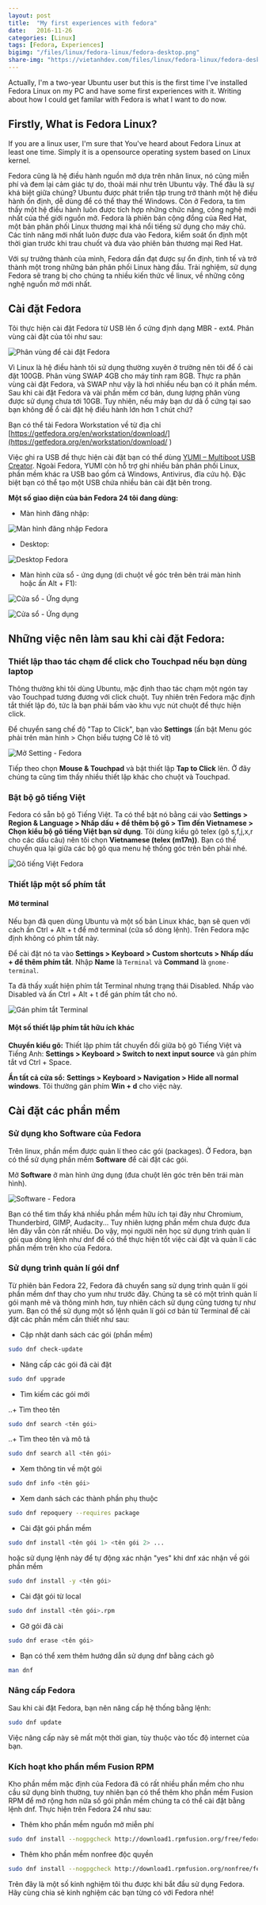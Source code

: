 ```yaml
---
layout: post
title:  "My first experiences with fedora"
date:   2016-11-26
categories: [Linux]
tags: [Fedora, Experiences]
bigimg: "/files/linux/fedora-linux/fedora-desktop.png"
share-img: "https://vietanhdev.com/files/linux/fedora-linux/fedora-desktop.png"
---
```



Actually, I'm a two-year Ubuntu user but this is the first time I've installed Fedora Linux on my PC and have some first experiences with it. Writing about how I could get familar with Fedora is what I want to do now.

## Firstly, What is Fedora Linux?

If you are a linux user, I'm sure that You've heard about Fedora Linux at least one time. Simply it is a opensource operating system based on Linux kernel.

Fedora cũng là hệ điều hành nguồn mở dựa trên nhân linux, nó cũng miễn phí và đem lại cảm giác tự do, thoải mái như trên Ubuntu vậy. Thế đâu là sự khá biệt giữa chúng? Ubuntu được phát triển tập trung trở thành một hệ điều hành ổn định, dễ dùng để có thể thay thế Windows. Còn ở Fedora, ta tìm thấy một hệ điều hành luôn được tích hợp những chức năng, công nghệ mới nhất của thế giới nguồn mở. Fedora là phiên bản cộng đồng của Red Hat, một bản phân phối Linux thương mại khá nổi tiếng sử dụng cho máy chủ. Các tính năng mới nhất luôn được đưa vào Fedora, kiểm soát ổn định một thời gian trước khi trau chuốt và đưa vào phiên bản thương mại Red Hat.

Với sự trưởng thành của mình, Fedora dần đạt được sự ổn định, tinh tế và trở thành một trong những bản phân phối Linux hàng đầu. Trải nghiệm, sử dụng Fedora sẽ trang bị cho chúng ta nhiều kiến thức về linux, về những công nghệ nguồn mở mới nhất.

## Cài đặt Fedora

Tôi thực hiện cài đặt Fedora từ USB lên ổ cứng định dạng MBR - ext4. Phân vùng cài đặt của tôi như sau:

![Phân vùng để cài đặt Fedora](/files/linux/fedora-linux/gparted-vietanhdev.png)

Vì Linux là hệ điều hành tôi sử dụng thường xuyên ở trường nên tôi để ổ cài đặt 100GB. Phân vùng SWAP 4GB cho máy tính ram 8GB. Thực ra phân vùng cài đặt Fedora, và SWAP như vậy là hơi nhiều nếu bạn có ít phần mềm. Sau khi cài đặt Fedora và vài phần mềm cơ bản, dung lượng phân vùng được sử dụng chưa tới 10GB. Tuy nhiên, nếu máy bạn dư dả ổ cứng tại sao bạn không để ổ cài đặt hệ điều hành lớn hơn 1 chút chứ?

Bạn có thể tải Fedora Workstation về từ địa chỉ [https://getfedora.org/en/workstation/download/](https://getfedora.org/en/workstation/download/
)

Việc ghi ra USB đề thực hiện cài đặt bạn có thể dùng [YUMI – Multiboot USB Creator](http://www.pendrivelinux.com/yumi-multiboot-usb-creator/). Ngoài Fedora, YUMI còn hỗ trợ ghi nhiều bản phân phối Linux, phần mềm khác ra USB bao gồm cả Windows, Antivirus, đĩa cứu hộ. Đặc biệt bạn có thể tạo một USB chứa nhiều bản cài đặt bên trong.

**Một số giao diện của bản Fedora 24 tôi đang dùng:**

- Màn hình đăng nhập:

![Màn hình đăng nhập Fedora](/files/linux/fedora-linux/fedora-login.png)

- Desktop:

![Desktop Fedora](/files/linux/fedora-linux/fedora-desktop.png)

- Màn hình cửa sổ - ứng dụng (di chuột về góc trên bên trái màn hình hoặc ấn Alt + F1):

![Cửa sổ - Ứng dụng](/files/linux/fedora-linux/taskview-fedora.png)

![Cửa sổ - Ứng dụng](/files/linux/fedora-linux/taskview2-fedora.png)


## Những việc nên làm sau khi cài đặt Fedora:

### Thiết lập thao tác chạm để click cho Touchpad nếu bạn dùng laptop

Thông thường khi tôi dùng Ubuntu, mặc định thao tác chạm một ngón tay vào Touchpad tương đương với click chuột. Tuy nhiên trên Fedora mặc định tắt thiết lập đó, tức là bạn phải bấm vào khu vực nút chuột để thực hiện click.

Để chuyển sang chế độ "Tap to Click", bạn vào **Settings** (ấn bật Menu góc phải trên màn hình > Chọn biểu tượng Cờ lê tô vít)

![Mở Setting - Fedora](/files/linux/fedora-linux/fedora-opensetting.png)

Tiếp theo chọn **Mouse & Touchpad** và bật thiết lập **Tap to Click** lên. Ở đây chúng ta cũng tìm thấy nhiều thiết lập khác cho chuột và Touchpad.

### Bật bộ gõ tiếng Việt

Fedora có sẵn bộ gõ Tiếng Việt. Ta có thể bật nó bằng cái vào **Settings > Region & Language > Nhấp dấu + để thêm bộ gõ > Tìm đến Vietnamese > Chọn kiểu bộ gõ tiếng Việt bạn sử dụng**. Tôi dùng kiểu gõ telex (gõ s,f,j,x,r cho các dấu câu) nên tôi chọn **Vietnamese (telex (m17n))**. Bạn có thể chuyển qua lại giữa các bộ gõ qua menu hệ thống góc trên bên phải nhé.


![Gõ tiếng Việt Fedora](/files/linux/fedora-linux/fedora-go-tieng-viet.png)

### Thiết lập một số phím tắt

#### Mở terminal

Nếu bạn đã quen dùng Ubuntu và một số bản Linux khác, bạn sẽ quen với cách ấn Ctrl + Alt + t để mở terminal (cửa sổ dòng lệnh). Trên Fedora mặc định không có phím tắt này.

Để cài đặt nó ta vào **Settings > Keyboard > Custom shortcuts > Nhấp dấu + để thêm phím tắt**. Nhập **Name** là `Terminal` và **Command** là `gnome-terminal`.

Ta đã thấy xuất hiện phím tắt Terminal nhưng trạng thái Disabled. Nhấp vào Disabled và ấn Ctrl + Alt + t để gán phím tắt cho nó.

![Gán phím tắt Terminal](/files/linux/fedora-linux/shortcut-key-terminal.png)

#### Một số thiết lập phím tắt hữu ích khác

**Chuyển kiểu gõ:** Thiết lập phím tắt chuyển đổi giữa bộ gõ Tiếng Việt và Tiếng Anh: **Settings > Keyboard > Switch to next input source** và gán phím tắt vd Ctrl + Space.

**Ẩn tất cả cửa sổ:** **Settings > Keyboard > Navigation > Hide all normal windows**. Tôi thường gán phím **Win + d** cho việc này.

## Cài đặt các phần mềm

### Sử dụng kho Software của Fedora

Trên linux, phần mềm được quản lí theo các gói (packages). Ở Fedora, bạn có thể sử dụng phần mềm **Software** để cài đặt các gói.

Mở **Software** ở màn hình ứng dụng (đưa chuột lên góc trên bên trái màn hình).

![Software - Fedora](/files/linux/fedora-linux/open-software.png)

Bạn có thể tìm thấy khá nhiều phần mềm hữu ích tại đây như Chromium, Thunderbird, GIMP, Audacity... Tuy nhiên lượng phần mềm chưa được đưa lên đây vẫn còn rất nhiều. Do vậy, mọi người nên học sử dụng trình quản lí gói qua dòng lệnh như dnf để có thể thực hiện tốt việc cài đặt và quản lí các phần mềm trên kho của Fedora.

### Sử dụng trình quản lí gói dnf

Từ phiên bản Fedora 22, Fedora đã chuyển sang sử dụng trình quản lí gói phần mềm dnf thay cho yum như trước đây. Chúng ta sẽ có một trình quản lí gói mạnh mẽ và thông minh hơn, tuy nhiên cách sử dụng cũng tương tự như yum. Bạn có thể sử dụng một số lệnh quản lí gói cơ bản từ Terminal để cài đặt các phần mềm cần thiết như sau:

- Cập nhật danh sách các gói (phần mềm)

~~~sh
sudo dnf check-update
~~~

- Nâng cấp các gói đã cài đặt

~~~sh
sudo dnf upgrade
~~~

- Tìm kiếm các gói mới

..+ Tìm theo tên

~~~sh
sudo dnf search <tên gói>
~~~
..+ Tìm theo tên và mô tả

~~~sh
sudo dnf search all <tên gói>
~~~

- Xem thông tin về một gói

~~~sh
sudo dnf info <tên gói>
~~~

- Xem danh sách các thành phần phụ thuộc

~~~sh
sudo dnf repoquery --requires package
~~~

- Cài đặt gói phần mềm

~~~sh
sudo dnf install <tên gói 1> <tên gói 2> ...
~~~

hoặc sử dụng lệnh này để tự động xác nhận "yes" khi dnf xác nhận về gói phần mềm

~~~sh
sudo dnf install -y <tên gói>
~~~

- Cài đặt gói từ local

~~~sh
sudo dnf install <tên gói>.rpm
~~~

- Gỡ gói đã cài

~~~sh
sudo dnf erase <tên gói>
~~~

- Bạn có thể xem thêm hướng dẫn sử dụng dnf bằng cách gõ

~~~sh
man dnf
~~~

### Nâng cấp Fedora

Sau khi cài đặt Fedora, bạn nên nâng cấp hệ thống bằng lệnh:

~~~sh
sudo dnf update
~~~

Việc nâng cấp này sẽ mất một thời gian, tùy thuộc vào tốc độ internet của bạn.

### Kích hoạt kho phần mềm Fusion RPM

Kho phần mềm mặc định của Fedora đã có rất nhiều phần mềm cho nhu cầu sử dụng bình thường, tuy nhiên bạn có thể thêm kho phần mềm Fusion RPM để mở rộng hơn nữa số gói phần mềm chúng ta có thể cài đặt bằng lệnh dnf. Thực hiện trên Fedora 24 như sau:

- Thêm kho phần mềm nguồn mở miễn phí

~~~sh
sudo dnf install --nogpgcheck http://download1.rpmfusion.org/free/fedora/rpmfusion-free-release-24.noarch.rpm
~~~

- Thêm kho phần mềm nonfree độc quyền

~~~sh
sudo dnf install --nogpgcheck http://download1.rpmfusion.org/nonfree/fedora/rpmfusion-nonfree-release-24.noarch.rpm
~~~


Trên đây là một số kinh nghiệm tôi thu được khi bắt đầu sử dụng Fedora. Hãy cùng chia sẻ kinh nghiệm các bạn từng có với Fedora nhé!
